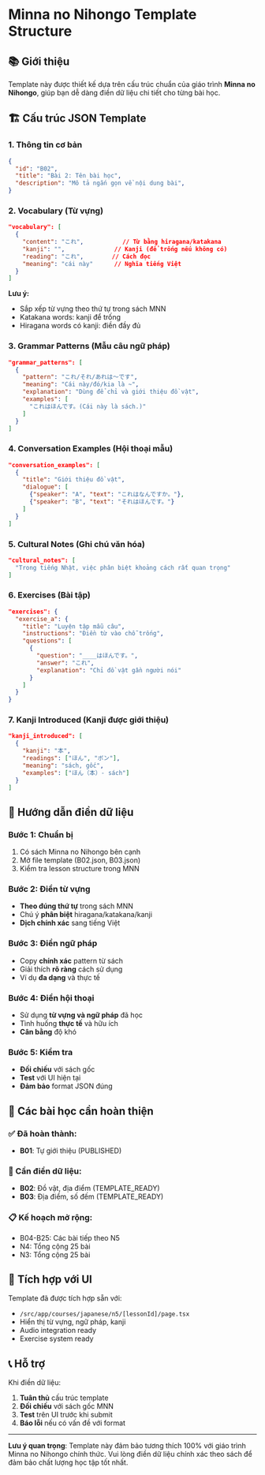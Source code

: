 # Minna no Nihongo Template Structure

## 📚 Giới thiệu
Template này được thiết kế dựa trên cấu trúc chuẩn của giáo trình **Minna no Nihongo**, giúp bạn dễ dàng điền dữ liệu chi tiết cho từng bài học.

## 🏗️ Cấu trúc JSON Template

### 1. **Thông tin cơ bản**
```json
{
  "id": "B02",
  "title": "Bài 2: Tên bài học",
  "description": "Mô tả ngắn gọn về nội dung bài",
}
```

### 2. **Vocabulary (Từ vựng)**
```json
"vocabulary": [
  {
    "content": "これ",           // Từ bằng hiragana/katakana
    "kanji": "",              // Kanji (để trống nếu không có)
    "reading": "これ",        // Cách đọc
    "meaning": "cái này"      // Nghĩa tiếng Việt
  }
]
```

**Lưu ý:**
- Sắp xếp từ vựng theo thứ tự trong sách MNN
- Katakana words: kanji để trống
- Hiragana words có kanji: điền đầy đủ

### 3. **Grammar Patterns (Mẫu câu ngữ pháp)**
```json
"grammar_patterns": [
  {
    "pattern": "これ/それ/あれは～です",
    "meaning": "Cái này/đó/kia là ~",
    "explanation": "Dùng để chỉ và giới thiệu đồ vật",
    "examples": [
      "これはほんです。(Cái này là sách.)"
    ]
  }
]
```

### 4. **Conversation Examples (Hội thoại mẫu)**
```json
"conversation_examples": [
  {
    "title": "Giới thiệu đồ vật",
    "dialogue": [
      {"speaker": "A", "text": "これはなんですか。"},
      {"speaker": "B", "text": "それはほんです。"}
    ]
  }
]
```

### 5. **Cultural Notes (Ghi chú văn hóa)**
```json
"cultural_notes": [
  "Trong tiếng Nhật, việc phân biệt khoảng cách rất quan trọng"
]
```

### 6. **Exercises (Bài tập)**
```json
"exercises": {
  "exercise_a": {
    "title": "Luyện tập mẫu câu",
    "instructions": "Điền từ vào chỗ trống",
    "questions": [
      {
        "question": "____はほんです。",
        "answer": "これ",
        "explanation": "Chỉ đồ vật gần người nói"
      }
    ]
  }
}
```

### 7. **Kanji Introduced (Kanji được giới thiệu)**
```json
"kanji_introduced": [
  {
    "kanji": "本",
    "readings": ["ほん", "ボン"],
    "meaning": "sách, gốc",
    "examples": ["ほん（本）- sách"]
  }
]
```

## 📝 Hướng dẫn điền dữ liệu

### Bước 1: Chuẩn bị
1. Có sách Minna no Nihongo bên cạnh
2. Mở file template (B02.json, B03.json)
3. Kiểm tra lesson structure trong MNN

### Bước 2: Điền từ vựng
- **Theo đúng thứ tự** trong sách MNN
- Chú ý **phân biệt** hiragana/katakana/kanji
- **Dịch chính xác** sang tiếng Việt

### Bước 3: Điền ngữ pháp
- Copy **chính xác** pattern từ sách
- Giải thích **rõ ràng** cách sử dụng
- Ví dụ **đa dạng** và thực tế

### Bước 4: Điền hội thoại
- Sử dụng **từ vựng và ngữ pháp** đã học
- Tình huống **thực tế** và hữu ích
- **Cân bằng** độ khó

### Bước 5: Kiểm tra
- **Đối chiếu** với sách gốc
- **Test** với UI hiện tại
- **Đảm bảo** format JSON đúng

## 🎯 Các bài học cần hoàn thiện

### ✅ Đã hoàn thành:
- **B01**: Tự giới thiệu (PUBLISHED)

### 🔄 Cần điền dữ liệu:
- **B02**: Đồ vật, địa điểm (TEMPLATE_READY)
- **B03**: Địa điểm, số đếm (TEMPLATE_READY)

### 📋 Kế hoạch mở rộng:
- B04-B25: Các bài tiếp theo N5
- N4: Tổng cộng 25 bài
- N3: Tổng cộng 25 bài

## 🚀 Tích hợp với UI

Template đã được tích hợp sẵn với:
- `/src/app/courses/japanese/n5/[lessonId]/page.tsx`
- Hiển thị từ vựng, ngữ pháp, kanji
- Audio integration ready
- Exercise system ready

## 📞 Hỗ trợ

Khi điền dữ liệu:
1. **Tuân thủ** cấu trúc template
2. **Đối chiếu** với sách gốc MNN
3. **Test** trên UI trước khi submit
4. **Báo lỗi** nếu có vấn đề với format

---

**Lưu ý quan trọng**: Template này đảm bảo tương thích 100% với giáo trình Minna no Nihongo chính thức. Vui lòng điền dữ liệu chính xác theo sách để đảm bảo chất lượng học tập tốt nhất.